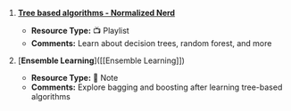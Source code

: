 1. [**Tree based algorithms - Normalized Nerd**](https://www.youtube.com/playlist?list=PLM8wYQRetTxAl5FpMIJCcJbfZjSB0IeC_)
   - **Resource Type:** 📺 Playlist
   - **Comments:** Learn about decision trees, random forest, and more

2. [**Ensemble Learning**]([[Ensemble Learning]])
   - **Resource Type:** 🔗 Note
   - **Comments:** Explore bagging and boosting after learning tree-based algorithms
